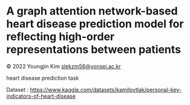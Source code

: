 # A graph attention network-based heart disease prediction model for reflecting high-order representations between patients

© 2022 Youngjin Kim <slekzm56@yonsei.ac.kr>

heart disease prediction task

Dataset : https://www.kaggle.com/datasets/kamilpytlak/personal-key-indicators-of-heart-disease
